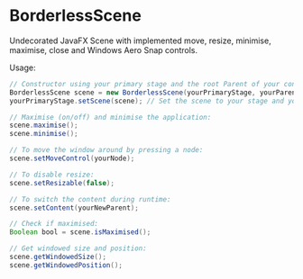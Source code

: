 # BorderlessScene
Undecorated JavaFX Scene with implemented move, resize, minimise, maximise, close and Windows Aero Snap controls.

Usage:
```Java
// Constructor using your primary stage and the root Parent of your content.
BorderlessScene scene = new BorderlessScene(yourPrimaryStage, yourParent);
yourPrimaryStage.setScene(scene); // Set the scene to your stage and you're done!

// Maximise (on/off) and minimise the application:
scene.maximise();
scene.minimise();

// To move the window around by pressing a node:
scene.setMoveControl(yourNode);

// To disable resize:
scene.setResizable(false);

// To switch the content during runtime:
scene.setContent(yourNewParent);

// Check if maximised:
Boolean bool = scene.isMaximised();

// Get windowed size and position:
scene.getWindowedSize();
scene.getWindowedPosition();
```
